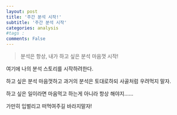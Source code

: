 ```yaml
---
layout: post
title: '주간 분석 시작!'
subtitle: '주간 분석 시작'
categories: analysis
#tags : 
comments: False
---
```

> 분석은 항상, 내가 하고 싶은 분석 마음껏 시작!

여기에 나의 분석 스토리를 시작하려한다.

하고 싶은 분석 마음껏하고 과거의 분석은 토대로하되 사골처럼 우려먹지 말자.

하고 싶은 일이라면 마음먹고 하는게 아니라 항상 해야지......

가만히 입벌리고 떠먹여주길 바라지말자!
